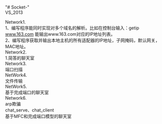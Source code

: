 "# Socket-"  
VS_2013

Network1.</br>
1、编写程序能同时实现对多个域名的解析。比如在控制台输入：getip www.163.com   能输出www.163.com对应的IP地址列表。</br>
2、编写程序获取并输出本地主机的所有适配器的IP地址，子网掩码，默认网关，MAC地址。</br>
Network2.</br>
1.简答的聊天室</br>
Network3.</br>
端口扫描</br>
NetWork4.</br>
文件传输</br>
NetWork5.</br>
基于完成端口的聊天室</br>
Network6.</br>
arp欺骗</br>
chat_serve、chat_client</br>
基于MFC和完成端口模型的聊天室</br>

